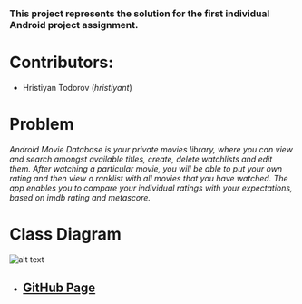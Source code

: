 ### This project represents the solution for the first individual Android project assignment.

# Contributors:
- Hristiyan Todorov (*hristiyant*)

# Problem
*Android Movie Database is your private movies library, where you can view and search amongst available titles, create, delete watchlists and edit them. After watching a particular movie, you will be able to put your own rating and then view a ranklist with all movies that you have watched. The app enables you to compare your individual ratings with your expectations, based on imdb rating and metascore.*

# Class Diagram
![alt text](https://github.com/hrsssssssssssss/amdb/uml_diagram.bmp)

 - ## [GitHub Page](https://github.com/hrsssssssssssss/amdb)
